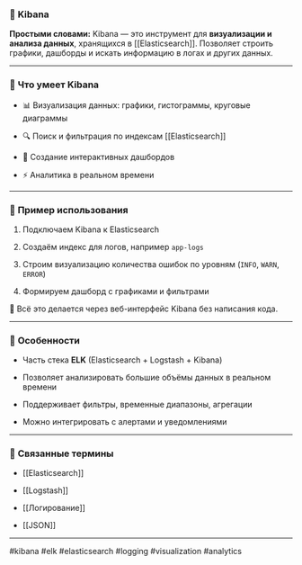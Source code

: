 ### 📄 **Kibana**

**Простыми словами:** Kibana — это инструмент для **визуализации и анализа данных**, хранящихся в [[Elasticsearch]]. Позволяет строить графики, дашборды и искать информацию в логах и других данных.

---

### 🧩 **Что умеет Kibana**

- 📊 Визуализация данных: графики, гистограммы, круговые диаграммы
    
- 🔍 Поиск и фильтрация по индексам [[Elasticsearch]]
    
- 📝 Создание интерактивных дашбордов
    
- ⚡ Аналитика в реальном времени
    

---

### 📌 **Пример использования**

1. Подключаем Kibana к Elasticsearch
    
2. Создаём индекс для логов, например `app-logs`
    
3. Строим визуализацию количества ошибок по уровням (`INFO`, `WARN`, `ERROR`)
    
4. Формируем дашборд с графиками и фильтрами
    

📍 Всё это делается через веб-интерфейс Kibana без написания кода.

---

### 🧠 **Особенности**

- Часть стека **ELK** (Elasticsearch + Logstash + Kibana)
    
- Позволяет анализировать большие объёмы данных в реальном времени
    
- Поддерживает фильтры, временные диапазоны, агрегации
    
- Можно интегрировать с алертами и уведомлениями
    

---

### 🔗 **Связанные термины**

- [[Elasticsearch]]
    
- [[Logstash]]
    
- [[Логирование]]
    
- [[JSON]]
    

---

#kibana #elk #elasticsearch #logging #visualization #analytics